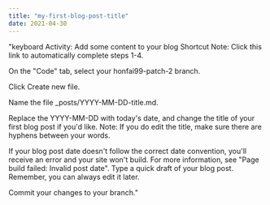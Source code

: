 ```yaml
---
title: "my-first-blog-post-title"
date: 2021-04-30
---
```


"keyboard Activity: Add some content to your blog
Shortcut Note: Click this link to automatically complete steps 1-4.

On the "Code" tab, select your honfai99-patch-2 branch.

Click Create new file.

Name the file _posts/YYYY-MM-DD-title.md.

Replace the YYYY-MM-DD with today's date, and change the title of your first blog post if you'd like. Note: If you do edit the title, make sure there are hyphens between your words.

If your blog post date doesn't follow the correct date convention, you'll receive an error and your site won't build. For more information, see "Page build failed: Invalid post date".
Type a quick draft of your blog post. Remember, you can always edit it later.

Commit your changes to your branch."
